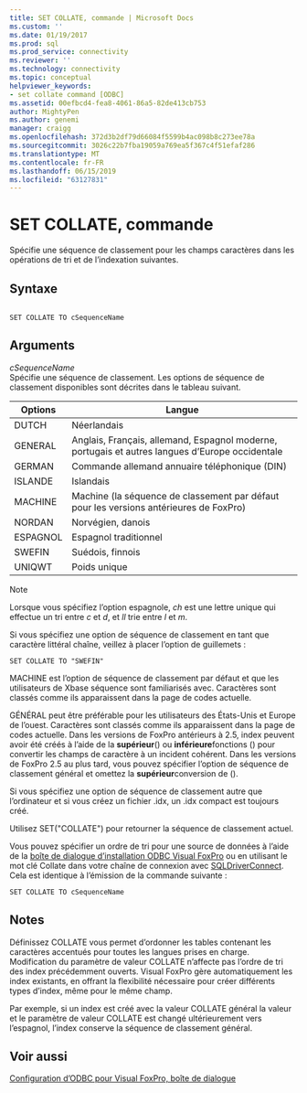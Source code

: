 ```yaml
---
title: SET COLLATE, commande | Microsoft Docs
ms.custom: ''
ms.date: 01/19/2017
ms.prod: sql
ms.prod_service: connectivity
ms.reviewer: ''
ms.technology: connectivity
ms.topic: conceptual
helpviewer_keywords:
- set collate command [ODBC]
ms.assetid: 00efbcd4-fea8-4061-86a5-82de413cb753
author: MightyPen
ms.author: genemi
manager: craigg
ms.openlocfilehash: 372d3b2df79d66084f5599b4ac098b8c273ee78a
ms.sourcegitcommit: 3026c22b7fba19059a769ea5f367c4f51efaf286
ms.translationtype: MT
ms.contentlocale: fr-FR
ms.lasthandoff: 06/15/2019
ms.locfileid: "63127831"
---
```

# <a name="set-collate-command"></a>SET COLLATE, commande
Spécifie une séquence de classement pour les champs caractères dans les opérations de tri et de l’indexation suivantes.  
  
## <a name="syntax"></a>Syntaxe  
  
```  
  
SET COLLATE TO cSequenceName  
```  
  
## <a name="arguments"></a>Arguments  
 *cSequenceName*  
 Spécifie une séquence de classement. Les options de séquence de classement disponibles sont décrites dans le tableau suivant.  
  
|Options|Langue|  
|-------------|--------------|  
|DUTCH|Néerlandais|  
|GENERAL|Anglais, Français, allemand, Espagnol moderne, portugais et autres langues d’Europe occidentale|  
|GERMAN|Commande allemand annuaire téléphonique (DIN)|  
|ISLANDE|Islandais|  
|MACHINE|Machine (la séquence de classement par défaut pour les versions antérieures de FoxPro)|  
|NORDAN|Norvégien, danois|  
|ESPAGNOL|Espagnol traditionnel|  
|SWEFIN|Suédois, finnois|  
|UNIQWT|Poids unique|  
  
> [!NOTE]  
>  Lorsque vous spécifiez l’option espagnole, *ch* est une lettre unique qui effectue un tri entre *c* et *d*, et *ll* trie entre  *l* et *m*.  
  
 Si vous spécifiez une option de séquence de classement en tant que caractère littéral chaîne, veillez à placer l’option de guillemets :  
  
```  
SET COLLATE TO "SWEFIN"  
```  
  
 MACHINE est l’option de séquence de classement par défaut et que les utilisateurs de Xbase séquence sont familiarisés avec. Caractères sont classés comme ils apparaissent dans la page de codes actuelle.  
  
 GÉNÉRAL peut être préférable pour les utilisateurs des États-Unis et Europe de l’ouest. Caractères sont classés comme ils apparaissent dans la page de codes actuelle. Dans les versions de FoxPro antérieurs à 2.5, index peuvent avoir été créés à l’aide de la **supérieur**() ou **inférieure**fonctions () pour convertir les champs de caractère à un incident cohérent. Dans les versions de FoxPro 2.5 au plus tard, vous pouvez spécifier l’option de séquence de classement général et omettez la **supérieur**conversion de ().  
  
 Si vous spécifiez une option de séquence de classement autre que l’ordinateur et si vous créez un fichier .idx, un .idx compact est toujours créé.  
  
 Utilisez SET("COLLATE") pour retourner la séquence de classement actuel.  
  
 Vous pouvez spécifier un ordre de tri pour une source de données à l’aide de la [boîte de dialogue d’installation ODBC Visual FoxPro](../../odbc/microsoft/odbc-visual-foxpro-setup-dialog-box.md) ou en utilisant le mot clé Collate dans votre chaîne de connexion avec [SQLDriverConnect](../../odbc/microsoft/sqldriverconnect-visual-foxpro-odbc-driver.md). Cela est identique à l’émission de la commande suivante :  
  
```  
SET COLLATE TO cSequenceName  
```  
  
## <a name="remarks"></a>Notes  
 Définissez COLLATE vous permet d’ordonner les tables contenant les caractères accentués pour toutes les langues prises en charge. Modification du paramètre de valeur COLLATE n’affecte pas l’ordre de tri des index précédemment ouverts. Visual FoxPro gère automatiquement les index existants, en offrant la flexibilité nécessaire pour créer différents types d’index, même pour le même champ.  
  
 Par exemple, si un index est créé avec la valeur COLLATE général la valeur et le paramètre de valeur COLLATE est changé ultérieurement vers l’espagnol, l’index conserve la séquence de classement général.  
  
## <a name="see-also"></a>Voir aussi  
 [Configuration d’ODBC pour Visual FoxPro, boîte de dialogue](../../odbc/microsoft/odbc-visual-foxpro-setup-dialog-box.md)
